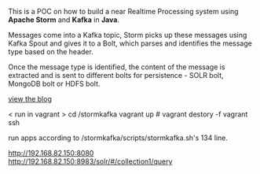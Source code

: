 This is a POC on how to build a near Realtime Processing system using **Apache Storm** and **Kafka** in **Java**.<br/>

Messages come into a Kafka topic, Storm picks up these messages using Kafka Spout and gives it to a Bolt, 
which parses and identifies the message type based on the header. 

Once the message type is identified, the content of the message is extracted and is sent to different bolts for 
persistence - SOLR bolt, MongoDB bolt or HDFS bolt.

[view the blog](http://vishnuviswanath.com/realtime-storm-kafka1.html)


< run in vagrant >
cd /stormkafka
vagrant up # vagrant destory -f
vagrant ssh

run apps according to /stormkafka/scripts/stormkafka.sh's 134 line.

http://192.168.82.150:8080
http://192.168.82.150:8983/solr/#/collection1/query


